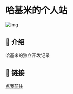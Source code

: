 # 哈基米的个人站

![img](https://lilyxuan.online/images/main_icon.png)


## 📄 介绍

哈基米的独立开发记录

## 🔗 链接
[点我前往](https://lilyxuan.online/) 